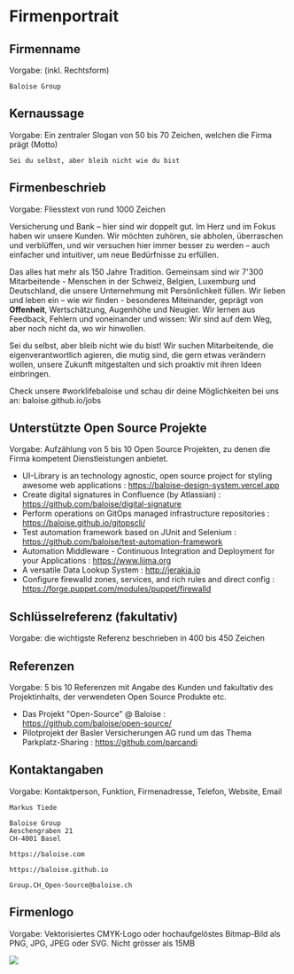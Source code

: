 # Firmenportrait

## Firmenname
Vorgabe: (inkl. Rechtsform)

```Baloise Group```

## Kernaussage
Vorgabe: Ein zentraler Slogan von 50 bis 70 Zeichen, welchen die Firma prägt (Motto)

``` Sei du selbst, aber bleib nicht wie du bist ```

## Firmenbeschrieb
Vorgabe: Fliesstext von rund 1000 Zeichen

Versicherung und Bank – hier sind wir doppelt gut. Im Herz und im Fokus haben wir unsere Kunden. Wir möchten zuhören, sie abholen, überraschen und verblüffen, und wir versuchen hier immer besser zu werden – auch einfacher und intuitiver, um neue Bedürfnisse zu erfüllen.

Das alles hat mehr als 150 Jahre Tradition. Gemeinsam sind wir 7'300 Mitarbeitende - Menschen in der Schweiz, Belgien, Luxemburg und Deutschland, die unsere Unternehmung mit Persönlichkeit füllen. Wir lieben und leben ein – wie wir finden - besonderes Miteinander, geprägt von **Offenheit**, Wertschätzung, Augenhöhe und Neugier. Wir lernen aus Feedback, Fehlern und voneinander und wissen: Wir sind auf dem Weg, aber noch nicht da, wo wir hinwollen.

Sei du selbst, aber bleib nicht wie du bist! Wir suchen Mitarbeitende, die eigenverantwortlich agieren, die mutig sind, die gern etwas verändern wollen, unsere Zukunft mitgestalten und sich proaktiv mit ihren Ideen einbringen.

Check unsere #worklifebaloise und schau dir deine Möglichkeiten bei uns an: baloise.github.io/jobs

## Unterstützte Open Source Projekte
Vorgabe: Aufzählung von 5 bis 10 Open Source Projekten, zu denen die Firma kompetent Dienstleistungen anbietet.

 - UI-Library is an technology agnostic, open source project for styling awesome web applications : https://baloise-design-system.vercel.app
 - Create digital signatures in Confluence (by Atlassian) : https://github.com/baloise/digital-signature
 - Perform operations on GitOps managed infrastructure repositories : https://baloise.github.io/gitopscli/
 - Test automation framework based on JUnit and Selenium : https://github.com/baloise/test-automation-framework
 - Automation Middleware - Continuous Integration and Deployment for your Applications : https://www.liima.org
 - A versatile Data Lookup System : http://jerakia.io
 - Configure firewalld zones, services, and rich rules and direct config : https://forge.puppet.com/modules/puppet/firewalld
 
## Schlüsselreferenz (fakultativ)
Vorgabe: die wichtigste Referenz beschrieben in 400 bis 450 Zeichen

## Referenzen
Vorgabe: 5 bis 10 Referenzen mit Angabe des Kunden und fakultativ des Projektinhalts, der verwendeten Open Source Produkte etc.

 - Das Projekt "Open-Source" @ Baloise : https://github.com/baloise/open-source/
 - Pilotprojekt der Basler Versicherungen AG rund um das Thema Parkplatz-Sharing : https://github.com/parcandi
 
## Kontaktangaben
Vorgabe: Kontaktperson, Funktion, Firmenadresse, Telefon, Website, Email

```
Markus Tiede

Baloise Group
Aeschengraben 21
CH-4001 Basel

https://baloise.com

https://baloise.github.io

Group.CH_Open-Source@baloise.ch
```

## Firmenlogo
Vorgabe: Vektorisiertes CMYK-Logo oder hochaufgelöstes Bitmap-Bild als PNG, JPG, JPEG oder SVG. Nicht grösser als 15MB

![](https://rawgit.com/baloise/baloise-bootstrap/gh-pages/assets/img/baloise-group-logo-blue.svg)
